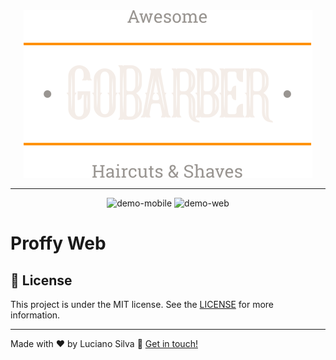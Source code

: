 <div align="center">
  <img src="./github/logo.svg" alt="GoBarber">
</div>

---
<div align="center" >
  <img src="./github/readmegobarbermobile.gif" alt="demo-mobile" height="425" width="75%">
  <img src="./github/readmegobarberweb.gif" alt="demo-web" height="425">
</div>

# Proffy Web
## :memo: License
This project is under the MIT license. See the [LICENSE](https://github.com/Luciano-Ferreira/GoBarber/blob/main/LICENSE) for more information.

---

Made with ♥ by Luciano Silva :wave: [Get in touch!](https://www.linkedin.com/in/lucianof-silva/)
